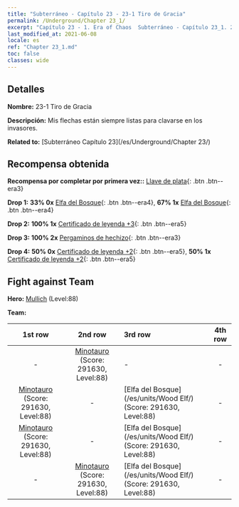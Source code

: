```yaml
---
title: "Subterráneo - Capítulo 23 - 23-1 Tiro de Gracia"
permalink: /Underground/Chapter 23_1/
excerpt: "Capítulo 23 - 1. Era of Chaos  Subterráneo - Capítulo 23_1. 23-1 Tiro de Gracia"
last_modified_at: 2021-06-08
locale: es
ref: "Chapter 23_1.md"
toc: false
classes: wide
---
```


## Detalles

 **Nombre:** 23-1 Tiro de Gracia

 **Descripción:** Mis flechas están siempre listas para clavarse en los invasores.

 **Related to:** [Subterráneo Capítulo 23](/es/Underground/Chapter 23/)

## Recompensa obtenida

 **Recompensa por completar por primera vez::** [Llave de plata](/ItemsES/con_693/){: .btn .btn--era3}

 **Drop 1:** **33% 0x** [Elfa del Bosque](/ItemsES/unt_201/){: .btn .btn--era4}, **67% 1x** [Elfa del Bosque](/ItemsES/unt_201/){: .btn .btn--era4}

 **Drop 2:** **100% 1x** [Certificado de leyenda +3](/ItemsES/mat_88/){: .btn .btn--era5}

 **Drop 3:** **100% 2x** [Pergaminos de hechizo](/ItemsES/con_694/){: .btn .btn--era3}

 **Drop 4:** **50% 0x** [Certificado de leyenda +2](/ItemsES/mat_81/){: .btn .btn--era5}, **50% 1x** [Certificado de leyenda +2](/ItemsES/mat_81/){: .btn .btn--era5}


## Fight against Team
 **Hero:** [Mullich](/es/heroes/Mullich/) (Level:88)

 **Team:**


  | 1st row | 2nd row | 3rd row | 4th row |
  |:----:|:----:|:----|:----:|
  | - | [Minotauro](/es/units/Minotaur/) (Score: 291630, Level:88)  | - | - |
  | [Minotauro](/es/units/Minotaur/) (Score: 291630, Level:88)  | - | [Elfa del Bosque](/es/units/Wood Elf/) (Score: 291630, Level:88)  | - |
  | [Minotauro](/es/units/Minotaur/) (Score: 291630, Level:88)  | - | [Elfa del Bosque](/es/units/Wood Elf/) (Score: 291630, Level:88)  | - |
  | - | [Minotauro](/es/units/Minotaur/) (Score: 291630, Level:88)  | [Elfa del Bosque](/es/units/Wood Elf/) (Score: 291630, Level:88)  | - |


